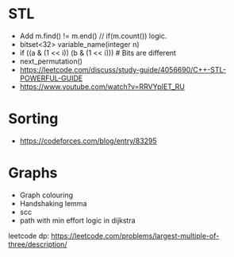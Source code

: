 # STL

- Add m.find() != m.end() // if(m.count()) logic.
- bitset<32> variable_name(integer n)
- if ((a & (1 << i))  (b & (1 << i))) # Bits are different
- next_permutation()
- https://leetcode.com/discuss/study-guide/4056690/C++-STL-POWERFUL-GUIDE
- https://www.youtube.com/watch?v=RRVYpIET_RU

# Sorting

- https://codeforces.com/blog/entry/83295



# Graphs
- Graph colouring
- Handshaking lemma
- scc
- path with min effort logic in dijkstra


leetcode dp:
https://leetcode.com/problems/largest-multiple-of-three/description/


